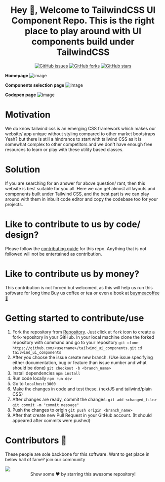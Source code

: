 <div align ="center">

# Hey 👋, Welcome to TailwindCSS UI Component Repo. This is the right place to play around with UI components build under TailwindCSS

[![GitHub issues](https://img.shields.io/github/issues/jsvigneshkanna/tailwind_ui_components?style=for-the-badge)](https://github.com/jsvigneshkanna/tailwind_ui_components/issues) [![GitHub forks](https://img.shields.io/github/forks/jsvigneshkanna/tailwind_ui_components?style=for-the-badge)](https://github.com/jsvigneshkanna/tailwind_ui_components/network/members) [![GitHub stars](https://img.shields.io/github/stars/jsvigneshkanna/tailwind_ui_components?style=for-the-badge)](https://github.com/jsvigneshkanna/tailwind_ui_components/stargazers)

</div>

**Homepage**
![image](https://user-images.githubusercontent.com/42484705/197400691-d6bae1a1-8603-4b31-92e5-f24aaf966c14.png)

**Components selection page**
![image](https://user-images.githubusercontent.com/42484705/197355398-e36d1cb5-15aa-4c47-b5dc-e56c5f7f630b.png)

**Codepen page**
![image](https://user-images.githubusercontent.com/42484705/197355431-718855e6-66ab-4229-b5bb-db3fda5956ff.png)


# Motivation

We do know tailwind css is an emerging CSS framework which makes our website/ app unique without styling compared to other market bootstraps
Yeah? but there is still a hindrance to start with tailwind CSS as it is somewhat complex to other competitors and we don't have enough
free resources to learn or play with these utility based classes.

# Solution

If you are searching for an answer for above question/ rant, then this website is best suitable for you all. Here we can get almost all layouts and components built under Tailwind CSS, and the best part is we can play around with them in inbuilt code editor and copy the codebase too for your projects.

# Like to contribute to us by code/ design?

Please follow the [contributing guide](./CONTRIBUTING.md) for this repo. Anything that is not followed will not be entertained as contribution.

# Like to contribute us by money?

This contribution is not forced but welcomed, as this will help us run this software for long time
Buy us coffee or tea or even a book at [buymeacoffee 🍵](https://www.buymeacoffee.com/jsvigneshkanna?new=1)

# Getting started to contribute/use

 1. Fork the repository from [Repository](https://github.com/jsvigneshkanna/tailwind_ui_components). Just click at `fork` icon to create a fork-repository in your GitHub. In your local machine clone the forked repository with command and go to your repository
 `git clone https://github.com/<username>/tailwind_ui_components.git`
 `cd tailwind_ui_components`
 2. After you choose the issue create new branch. (Use issue specifying either documentation, bug or feature than issue number and what should be done) 
 `git checkout -b <branch_name> `
 3. Install dependencies
 `npm install`
 4. Run code locally
 `npm run dev`
 5. Go to `localhost:3000`
 6. Make the changes in code and test these. (nextJS and tailwind/plain CSS)
 7. After changes are ready, commit the changes:
 `git add <changed_file> `
 `git commit -m "commit message"`
 8. Push the changes to origin
 `git push origin <branch_name>`
 9. After that create new Pull Request in your GitHub account. (It should appeared after commits were pushed)

# Contributors 🎉

These people are sole backbone for this software. Want to get place in below hall of fame? join our community

<a href="https://github.com/jsvigneshkanna/tailwind_ui_components/graphs/contributors">
  <img src="https://contrib.rocks/image?repo=jsvigneshkanna/tailwind_ui_components" />
</a>

<br>
<div align="center">
Show some ❤️ by starring this awesome repository!
</div>
